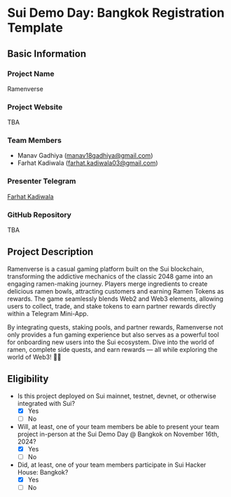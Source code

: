# Sui Demo Day: Bangkok Registration Template

## Basic Information

### Project Name

Ramenverse

### Project Website

TBA

### Team Members

- Manav Gadhiya (manav18gadhiya@gmail.com)
- Farhat Kadiwala (farhat.kadiwala03@gmail.com)

### Presenter Telegram

[Farhat Kadiwala](https://t.me/farhatkadiwala)

### GitHub Repository

TBA

## Project Description

Ramenverse is a casual gaming platform built on the Sui blockchain, transforming the addictive mechanics of the classic 2048 game into an engaging ramen-making journey. Players merge ingredients to create delicious ramen bowls, attracting customers and earning Ramen Tokens as rewards. The game seamlessly blends Web2 and Web3 elements, allowing users to collect, trade, and stake tokens to earn partner rewards directly within a Telegram Mini-App.

By integrating quests, staking pools, and partner rewards, Ramenverse not only provides a fun gaming experience but also serves as a powerful tool for onboarding new users into the Sui ecosystem. Dive into the world of ramen, complete side quests, and earn rewards — all while exploring the world of Web3! 🍜🔥

## Eligibility

- Is this project deployed on Sui mainnet, testnet, devnet, or otherwise integrated with Sui?
  - [x] Yes
  - [ ] No
- Will, at least, one of your team members be able to present your team project in-person at the Sui Demo Day @ Bangkok on November 16th, 2024?
  - [x] Yes
  - [ ] No
- Did, at least, one of your team members participate in Sui Hacker House: Bangkok?
  - [x] Yes
  - [ ] No
